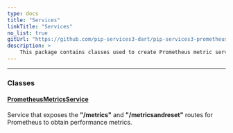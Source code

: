 ```yaml
---
type: docs
title: "Services"
linkTitle: "Services"
no_list: true
gitUrl: "https://github.com/pip-services3-dart/pip-services3-prometheus-dart"
description: >
    This package contains classes used to create Prometheus metric services.
---
```

---
<div class="module-body"> 

### Classes

#### [PrometheusMetricsService](prometheus_metrics_service)
Service that exposes the **"/metrics"** and **"/metricsandreset"** routes for Prometheus to obtain performance metrics.


</div>

